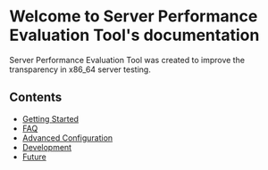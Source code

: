 # Welcome to Server Performance Evaluation Tool's documentation

Server Performance Evaluation Tool was created to improve the
transparency in x86_64 server testing.

## Contents

- [Getting Started](getting_started.md)
- [FAQ](faq.md)
- [Advanced Configuration](advanced_configuration.md)
- [Development](development.md)
- [Future](future.md)

